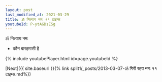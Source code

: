 ```yaml
---
layout: post
last_modified_at: 2021-03-29
title: ॐ नित्याय नमः ११ टाइम्स
youtubeId: P-ytAGDsESg
---
```

 
 
 ॐ नित्याय नमः  
 
 -  कौन बारहमासी है 
 
  
 
  
 
 
 
 
 
 


{% include youtubePlayer.html id=page.youtubeId %}
 
[Next]({{ site.baseurl }}{% link  split1/_posts/2013-03-07-ॐ गिरी रहय नमः ११ टाइम्स.md%})
 
